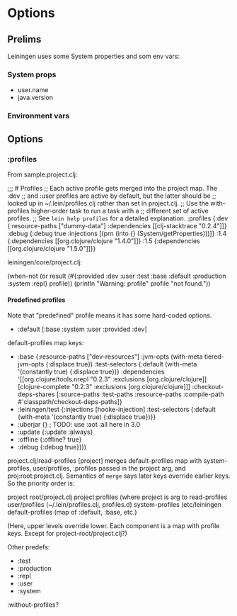 # Options

## Prelims

Leiningen uses some System properties and som env vars:

### System props

 * user.name
 * java.version

### Environment vars

## Options


### :profiles


From sample.project.clj:

  ;;; # Profiles
  ;; Each active profile gets merged into the project map. The :dev
  ;; and :user profiles are active by default, but the latter should be
  ;; looked up in ~/.lein/profiles.clj rather than set in project.clj.
  ;; Use the with-profiles higher-order task to run a task with a
  ;; different set of active profiles.
  ;; See `lein help profiles` for a detailed explanation.
  :profiles {:dev {:resource-paths ["dummy-data"]
                   :dependencies [[clj-stacktrace "0.2.4"]]}
             :debug {:debug true
                     :injections [(prn (into {} (System/getProperties)))]}
             :1.4 {:dependencies [[org.clojure/clojure "1.4.0"]]}
             :1.5 {:dependencies [[org.clojure/clojure "1.5.0"]]}}

leiningen/core/project.clj:

(when-not (or result (#{:provided :dev :user :test :base :default
	      	     		  :production :system :repl}
			profile))
	(println "Warning: profile" profile "not found."))


#### Predefined profiles

Note that "predefined" profile means it has some hard-coded options.

 * :default [:base :system :user :provided :dev]

default-profiles map keys:

 * :base {:resource-paths ["dev-resources"]
   	 :jvm-opts (with-meta tiered-jvm-opts
	 	   {:displace true})
	:test-selectors {:default (with-meta '(constantly true)
			{:displace true})}
	:dependencies '[[org.clojure/tools.nrepl "0.2.3"
		         :exclusions [org.clojure/clojure]]
			[clojure-complete "0.2.3"
		    	  :exclusions [org.clojure/clojure]]]
	:checkout-deps-shares [:source-paths
			      :test-paths
			      :resource-paths
			      :compile-path
			      #'classpath/checkout-deps-paths]}
 * :leiningen/test {:injections [hooke-injection]
   		   :test-selectors {:default (with-meta
		   		   '(constantly true)
				   {:displace true})}}
 * :uberjar {} ; TODO: use :aot :all here in 3.0
 * :update {:update :always}
 * :offline {:offline? true}
 * :debug {:debug true}}))

project.clj/read-profiles [project] merges default-profiles map with
system-profiles, user/profiles, :profiles passed in the project arg,
and proj:root:project.clj.  Semantics of `merge` says later keys
override earlier keys.  So the priority order is:

 project root/project.clj
   project:profiles  (where project is arg to read-profiles
     user/profiles  (~/.lein/profiles.clj, profiles.d)
       system-profiles  (etc/leiningen
         default-profiles (map of :default, :base, etc.)

(Here, upper levels override lower.  Each component is a map with
profile keys.  Except for project-root/project.clj?)

Other predefs:

 * :test
 * :production
 * :repl
 * :user
 * :system

:without-profiles?